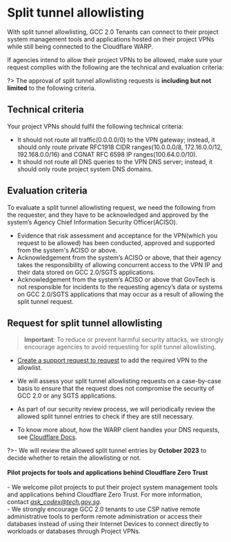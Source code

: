 # Split tunnel allowlisting

With split tunnel allowlisting, GCC 2.0 Tenants can connect to their project system management tools and applications hosted on their project VPNs while still being connected to the Cloudflare WARP.

If agencies intend to allow their project VPNs to be allowed, make sure your request complies with the following are the technical and evaluation criteria:

?> The approval of split tunnel allowlisting requests is **including but not limited** to the following criteria.

## Technical criteria

Your project VPNs should fulfil the following technical criteria:

- It should not route all traffic(0.0.0.0/0) to the VPN gateway; instead, it should only route private RFC1918 CIDR ranges(10.0.0.0/8, 172.16.0.0/12, 192.168.0.0/16) and CGNAT RFC 6598 IP ranges(100.64.0.0/10).
- It should not route all DNS queries to the VPN DNS server; instead, it should only route project system DNS domains.

## Evaluation criteria

To evaluate a split tunnel allowlisting request, we need the following from the requester, and they have to be acknowledged and approved by the system’s Agency Chief Information Security Officer(ACISO).

- Evidence that risk assessment and acceptance for the VPN(which you request to be allowed) has been conducted, approved and supported from the system's ACISO or above.
- Acknowledgement from the system’s ACISO or above, that their agency takes the responsibility of allowing concurrent access to the VPN IP and their data stored on GCC 2.0/SGTS applications.
- Acknowledgement from the system’s ACISO or above that GovTech is not responsible for incidents to the requesting agency’s data or systems on GCC 2.0/SGTS applications that may occur as a result of allowing the split tunnel request.

## Request for split tunnel allowlisting

> **Important**: To reduce or prevent harmful security attacks, we strongly encourage agencies to avoid requesting for split tunnel allowlisting.


- [Create a support request to request](https://go.gov.sg/seed-techpass-support) to add the required VPN to the allowlist.

- We will assess your split tunnel allowlisting requests on a case-by-case basis to ensure that the request does not compromise the security of GCC 2.0 or any SGTS applications.

- As part of our security review process, we will periodically review the allowed split tunnel entries to check if they are still necessary.

- To know more about, how the WARP client handles your DNS requests, see [Cloudflare Docs](https://developers.cloudflare.com/cloudflare-one/connections/connect-devices/warp/configure-warp/route-traffic/#how-the-warp-client-handles-dns-requests).

?>- We will review the allowed split tunnel entries by **October 2023** to decide whether to retain the allowlisting or not.<br><br>**Pilot projects for tools and applications behind Cloudflare Zero Trust**<br><br>- We welcome pilot projects to put their project system management tools and applications behind Cloudflare Zero Trust. For more information, contact *ask_codex@tech.gov.sg*.<br>- We strongly encourage GCC 2.0 tenants to use CSP native remote administrative tools to perform remote administration or access their databases instead of using their Internet Devices to connect directly to workloads or databases through Project VPNs.
